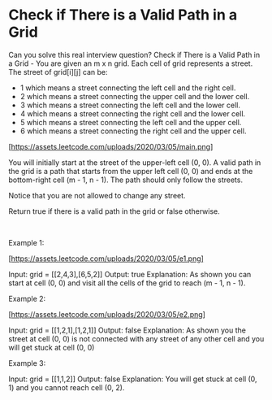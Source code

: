 # Check if There is a Valid Path in a Grid

Can you solve this real interview question? Check if There is a Valid Path in a Grid - You are given an m x n grid. Each cell of grid represents a street. The street of grid[i][j] can be:

 * 1 which means a street connecting the left cell and the right cell.
 * 2 which means a street connecting the upper cell and the lower cell.
 * 3 which means a street connecting the left cell and the lower cell.
 * 4 which means a street connecting the right cell and the lower cell.
 * 5 which means a street connecting the left cell and the upper cell.
 * 6 which means a street connecting the right cell and the upper cell.

[https://assets.leetcode.com/uploads/2020/03/05/main.png]

You will initially start at the street of the upper-left cell (0, 0). A valid path in the grid is a path that starts from the upper left cell (0, 0) and ends at the bottom-right cell (m - 1, n - 1). The path should only follow the streets.

Notice that you are not allowed to change any street.

Return true if there is a valid path in the grid or false otherwise.

 

Example 1:

[https://assets.leetcode.com/uploads/2020/03/05/e1.png]


Input: grid = [[2,4,3],[6,5,2]]
Output: true
Explanation: As shown you can start at cell (0, 0) and visit all the cells of the grid to reach (m - 1, n - 1).


Example 2:

[https://assets.leetcode.com/uploads/2020/03/05/e2.png]


Input: grid = [[1,2,1],[1,2,1]]
Output: false
Explanation: As shown you the street at cell (0, 0) is not connected with any street of any other cell and you will get stuck at cell (0, 0)


Example 3:


Input: grid = [[1,1,2]]
Output: false
Explanation: You will get stuck at cell (0, 1) and you cannot reach cell (0, 2).